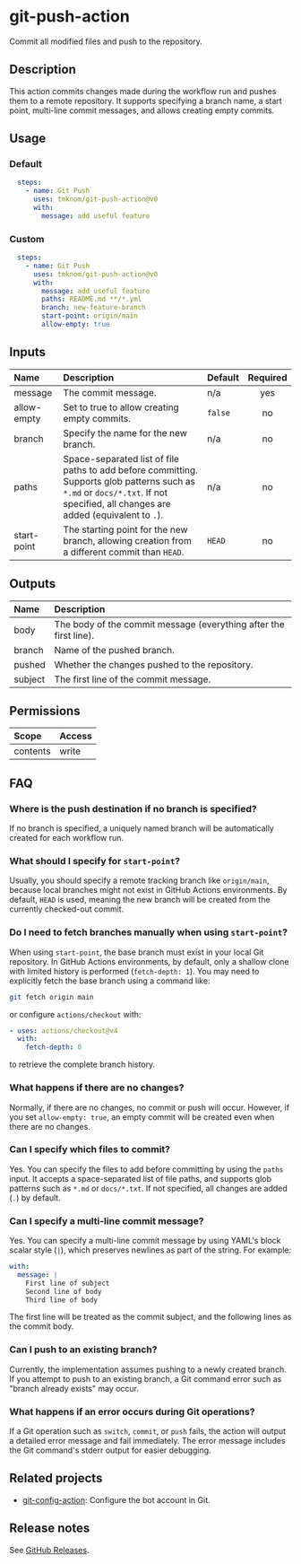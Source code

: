 # git-push-action

Commit all modified files and push to the repository.

<!-- actdocs start -->

## Description

This action commits changes made during the workflow run and pushes them to a remote repository.
It supports specifying a branch name, a start point, multi-line commit messages, and allows creating empty commits.

## Usage

### Default

```yaml
  steps:
    - name: Git Push
      uses: tmknom/git-push-action@v0
      with:
        message: add useful feature
```

### Custom

```yaml
  steps:
    - name: Git Push
      uses: tmknom/git-push-action@v0
      with:
        message: add useful feature
        paths: README.md **/*.yml
        branch: new-feature-branch
        start-point: origin/main
        allow-empty: true
```

## Inputs

| Name | Description | Default | Required |
| :--- | :---------- | :------ | :------: |
| message | The commit message. | n/a | yes |
| allow-empty | Set to true to allow creating empty commits. | `false` | no |
| branch | Specify the name for the new branch. | n/a | no |
| paths | Space-separated list of file paths to add before committing. Supports glob patterns such as `*.md` or `docs/*.txt`. If not specified, all changes are added (equivalent to `.`). | n/a | no |
| start-point | The starting point for the new branch, allowing creation from a different commit than `HEAD`. | `HEAD` | no |

## Outputs

| Name | Description |
| :--- | :---------- |
| body | The body of the commit message (everything after the first line). |
| branch | Name of the pushed branch. |
| pushed | Whether the changes pushed to the repository. |
| subject | The first line of the commit message. |

<!-- actdocs end -->

## Permissions

| Scope    | Access |
| :------- | :----- |
| contents | write  |

## FAQ

### Where is the push destination if no branch is specified?

If no branch is specified, a uniquely named branch will be automatically created for each workflow run.

### What should I specify for `start-point`?

Usually, you should specify a remote tracking branch like `origin/main`, because local branches might not exist in GitHub Actions environments.
By default, `HEAD` is used, meaning the new branch will be created from the currently checked-out commit.

### Do I need to fetch branches manually when using `start-point`?

When using `start-point`, the base branch must exist in your local Git repository.
In GitHub Actions environments, by default, only a shallow clone with limited history is performed (`fetch-depth: 1`).
You may need to explicitly fetch the base branch using a command like:

```bash
git fetch origin main
```

or configure `actions/checkout` with:

```yaml
- uses: actions/checkout@v4
  with:
    fetch-depth: 0
```

to retrieve the complete branch history.

### What happens if there are no changes?

Normally, if there are no changes, no commit or push will occur.
However, if you set `allow-empty: true`, an empty commit will be created even when there are no changes.

### Can I specify which files to commit?

Yes. You can specify the files to add before committing by using the `paths` input.
It accepts a space-separated list of file paths, and supports glob patterns such as `*.md` or `docs/*.txt`.
If not specified, all changes are added (`.`) by default.

### Can I specify a multi-line commit message?

Yes. You can specify a multi-line commit message by using YAML's block scalar style (`|`),
which preserves newlines as part of the string.
For example:

```yaml
with:
  message: |
    First line of subject
    Second line of body
    Third line of body
```

The first line will be treated as the commit subject, and the following lines as the commit body.

### Can I push to an existing branch?

Currently, the implementation assumes pushing to a newly created branch.
If you attempt to push to an existing branch, a Git command error such as "branch already exists" may occur.

### What happens if an error occurs during Git operations?

If a Git operation such as `switch`, `commit`, or `push` fails,
the action will output a detailed error message and fail immediately.
The error message includes the Git command's stderr output for easier debugging.

## Related projects

- [git-config-action](https://github.com/tmknom/git-config-action): Configure the bot account in Git.

## Release notes

See [GitHub Releases][releases].

[releases]: https://github.com/tmknom/git-push-action/releases
